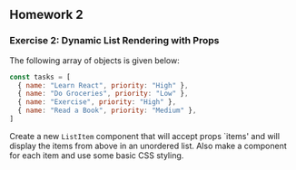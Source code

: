 ## Homework 2

### Exercise 2: Dynamic List Rendering with Props

The following array of objects is given below:

```js
const tasks = [
  { name: "Learn React", priority: "High" },
  { name: "Do Groceries", priority: "Low" },
  { name: "Exercise", priority: "High" },
  { name: "Read a Book", priority: "Medium" },
]
```

Create a new `ListItem` component that will accept props `items' and will display the items from above in an unordered list. Also make a component for each item and use some basic CSS styling.
